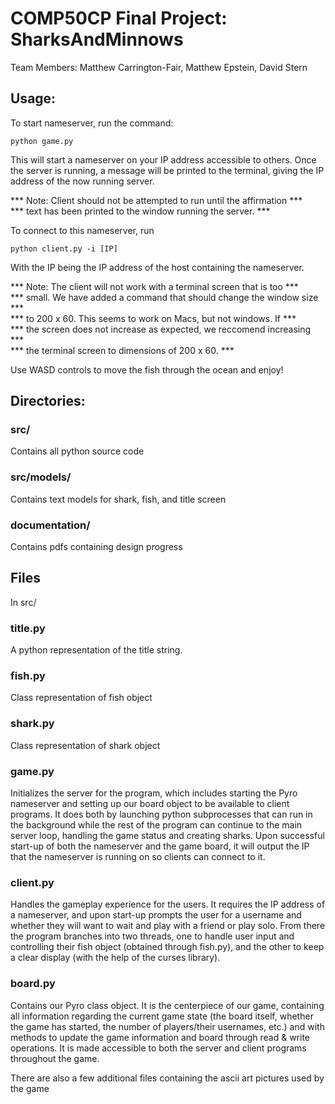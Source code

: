 # COMP50CP Final Project: SharksAndMinnows
Team Members: Matthew Carrington-Fair, Matthew Epstein, David Stern

## Usage: 

To start nameserver, run the command:

```
python game.py
```

This will start a nameserver on your IP address accessible to others.
Once the server is running, a message will be printed to the terminal,
giving the IP address of the now running server.

*** Note: Client should not be attempted to run until the affirmation ***<br/>
*** text has been printed to the window running the server.           ***<br/>

To connect to this nameserver, run 

```
python client.py -i [IP]
```

With the IP being the IP address of the host containing the nameserver.

*** Note: The client will not work with a terminal screen that is too  ***<br/>
*** small.  We have added a command that should change the window size ***<br/>
*** to 200 x 60.  This seems to work on Macs, but not windows.  If	   ***<br/>
*** the screen does not increase as expected, we reccomend increasing  *** <br/>
*** the terminal screen to dimensions of 200 x 60.					   ***<br/>

Use WASD controls to move the fish through the ocean and enjoy!

## Directories:

### src/
Contains all python source code

### src/models/
Contains text models for shark, fish, and title screen

### documentation/
Contains pdfs containing design progress

## Files
In src/

### title.py
A python representation of the title string.

### fish.py
Class representation of fish object

### shark.py
Class representation of shark object

### game.py
Initializes the server for the program, which includes starting
the Pyro nameserver and setting up our board object to be 
available to client programs. It does both by launching python
subprocesses that can run in the background while the rest of
the program can continue to the main server loop, handling
the game status and creating sharks. Upon successful start-up
of both the nameserver and the game board, it will output the
IP that the nameserver is running on so clients can connect to it.

### client.py
Handles the gameplay experience for the users. It requires the 
IP address of a nameserver, and upon start-up prompts the user
for a username and whether they will want to wait and play with
a friend or play solo. From there the program branches into two
threads, one to handle user input and controlling their fish
object (obtained through fish.py), and the other to keep a clear
display (with the help of the curses library).

### board.py
Contains our Pyro class object. It is the centerpiece of our game,
containing all information regarding the current game state
(the board itself, whether the game has started, the number
of players/their usernames, etc.) and with methods to update
the game information and board through read & write operations.
It is made accessible to both the server and client programs
throughout the game.

There are also a few additional files containing the ascii art pictures used by the game

